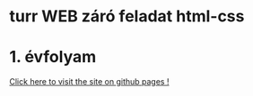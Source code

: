 # turr WEB záró feladat html-css
# 1. évfolyam

[Click here to visit the site on github pages !](https://turr-group.github.io/zaro-feladat-html-css/)
